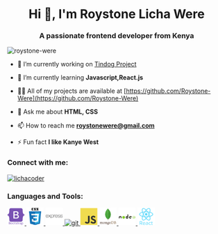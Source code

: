 <h1 align="center">Hi 👋, I'm Roystone Licha Were</h1>
<h3 align="center">A passionate frontend developer from Kenya</h3>

<p align="left"> <img src="https://komarev.com/ghpvc/?username=roystone-were&label=Profile%20views&color=0e75b6&style=flat" alt="roystone-were" /> </p>

- 🔭 I’m currently working on [Tindog Project](https://github.com/Roystone-Were/withoutJsTindog.git)

- 🌱 I’m currently learning **Javascript,React.js**

- 👨‍💻 All of my projects are available at [https://github.com/Roystone-Were](https://github.com/Roystone-Were)

- 💬 Ask me about **HTML, CSS**

- 📫 How to reach me **roystonewere@gmail.com**

- ⚡ Fun fact **I like Kanye West**

<h3 align="left">Connect with me:</h3>
<p align="left">
<a href="https://twitter.com/lichacoder" target="blank"><img align="center" src="https://raw.githubusercontent.com/rahuldkjain/github-profile-readme-generator/master/src/images/icons/Social/twitter.svg" alt="lichacoder" height="30" width="40" /></a>
</p>

<h3 align="left">Languages and Tools:</h3>
<p align="left"> <a href="https://getbootstrap.com" target="_blank" rel="noreferrer"> <img src="https://raw.githubusercontent.com/devicons/devicon/master/icons/bootstrap/bootstrap-plain-wordmark.svg" alt="bootstrap" width="40" height="40"/> </a> <a href="https://www.w3schools.com/css/" target="_blank" rel="noreferrer"> <img src="https://raw.githubusercontent.com/devicons/devicon/master/icons/css3/css3-original-wordmark.svg" alt="css3" width="40" height="40"/> </a> <a href="https://expressjs.com" target="_blank" rel="noreferrer"> <img src="https://raw.githubusercontent.com/devicons/devicon/master/icons/express/express-original-wordmark.svg" alt="express" width="40" height="40"/> </a> <a href="https://git-scm.com/" target="_blank" rel="noreferrer"> <img src="https://www.vectorlogo.zone/logos/git-scm/git-scm-icon.svg" alt="git" width="40" height="40"/> </a> <a href="https://developer.mozilla.org/en-US/docs/Web/JavaScript" target="_blank" rel="noreferrer"> <img src="https://raw.githubusercontent.com/devicons/devicon/master/icons/javascript/javascript-original.svg" alt="javascript" width="40" height="40"/> </a> <a href="https://www.mongodb.com/" target="_blank" rel="noreferrer"> <img src="https://raw.githubusercontent.com/devicons/devicon/master/icons/mongodb/mongodb-original-wordmark.svg" alt="mongodb" width="40" height="40"/> </a> <a href="https://nodejs.org" target="_blank" rel="noreferrer"> <img src="https://raw.githubusercontent.com/devicons/devicon/master/icons/nodejs/nodejs-original-wordmark.svg" alt="nodejs" width="40" height="40"/> </a> <a href="https://reactjs.org/" target="_blank" rel="noreferrer"> <img src="https://raw.githubusercontent.com/devicons/devicon/master/icons/react/react-original-wordmark.svg" alt="react" width="40" height="40"/> </a> </p>
